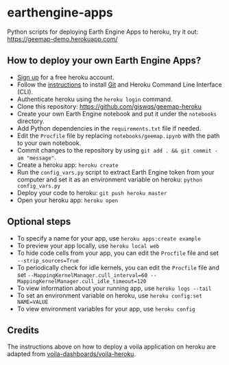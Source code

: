 # earthengine-apps

Python scripts for deploying Earth Engine Apps to heroku, try it out: <https://geemap-demo.herokuapp.com/>

## How to deploy your own Earth Engine Apps?

- [Sign up](https://signup.heroku.com/) for a free heroku account.
- Follow the [instructions](https://devcenter.heroku.com/articles/getting-started-with-python#set-up) to install [Git](https://git-scm.com/book/en/v2/Getting-Started-Installing-Git) and Heroku Command Line Interface (CLI).
- Authenticate heroku using the `heroku login` command.
- Clone this repository: <https://github.com/giswqs/geemap-heroku>
- Create your own Earth Engine notebook and put it under the `notebooks` directory.
- Add Python dependencies in the `requirements.txt` file if needed.
- Edit the `Procfile` file by replacing `notebooks/geemap.ipynb` with the path to your own notebook.
- Commit changes to the repository by using `git add . && git commit -am "message"`.
- Create a heroku app: `heroku create`
- Run the `config_vars.py` script to extract Earth Engine token from your computer and set it as an environment variable on heroku: `python config_vars.py`
- Deploy your code to heroku: `git push heroku master`
- Open your heroku app: `heroku open`

## Optional steps

- To specify a name for your app, use `heroku apps:create example`
- To preview your app locally, use `heroku local web`
- To hide code cells from your app, you can edit the `Procfile` file and set `--strip_sources=True`
- To periodically check for idle kernels, you can edit the `Procfile` file and set `--MappingKernelManager.cull_interval=60 --MappingKernelManager.cull_idle_timeout=120`
- To view information about your running app, use `heroku logs --tail`
- To set an environment variable on heroku, use `heroku config:set NAME=VALUE`
- To view environment variables for your app, use `heroku config`

## Credits

The instructions above on how to deploy a voila application on heroku are adapted from [voila-dashboards/voila-heroku](https://github.com/voila-dashboards/voila-heroku). 

###
